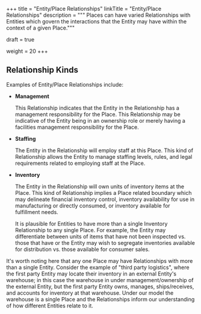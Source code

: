 +++
title = "Entity/Place Relationships"
linkTitle = "Entity/Place Relationships"
description = """
Places can have varied Relationships with Entities which govern the interactions that the Entity may have within the context of a given Place."""

draft = true

weight = 20
+++

## Relationship Kinds

Examples of Entity/Place Relationships include:

  * __Management__

    This Relationship indicates that the Entity in the Relationship has a management
    responsibility for the Place.  This Relationship may be indicative of the Entity being in an
    ownership role or merely having a facilities management responsibility for the Place.

  * __Staffing__

    The Entity in the Relationship will employ staff at this Place.  This kind of Relationship
    allows the Entity to manage staffing levels, rules, and legal requirements related to
    employing staff at the Place.

  * __Inventory__

    The Entity in the Relationship will own units of inventory items at the Place. This kind of
    Relationship implies a Place related boundary which may delineate financial inventory control,
    inventory availability for use in manufacturing or directly consumed, or inventory available
    for fulfillment needs.

    It is plausible for Entities to have more than a single Inventory Relationship to any single
    Place.  For example, the Entity may differentiate between units of items that have not been
    inspected vs. those that have or the Entity may wish to segregate inventories available for
    distribution vs. those available for consumer sales.

It's worth noting here that any one Place may have Relationships with more than a single Entity.
Consider the example of "third party logistics", where the first party Entity may locate their
inventory in an external Entity's warehouse; in this case the warehouse in under
management/ownership of the external Entity, but the first party Entity owns, manages,
ships/receives, and accounts for inventory at that warehouse.  Under our model the warehouse is a
single Place and the Relationships inform our understanding of how different Entities relate to
it.